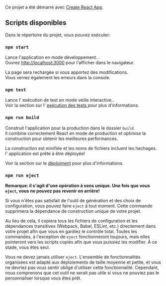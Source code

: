 Ce projet a été démarré avec [Create React App](https://github.com/facebook/create-react-app).

## Scripts disponibles

Dans le répertoire du projet, vous pouvez exécuter:

### `npm start`

Lance l'application en mode développement. .<br>
Ouvrez [http://localhost:3000](http://localhost:3000) pour l'afficher dans le navigateur.

La page sera rechargée si vous apportez des modifications.<br>
Vous verrez également les erreurs dans la console.

### `npm test`

Lance l' exécution de test en mode veille interactive..<br>
Voir la section sur l' [ exécution des tests ](https://facebook.github.io/create-react-app/docs/running-tests)  pour plus d'informations.



### `npm run build`

Construit l'application pour la production dans le dossier `build`.<br>
Il combine correctement React en mode de production et optimise la construction pour obtenir les meilleures performances.

La construction est minifiée et les noms de fichiers incluent les hachages.<br>
l' application est prête à être déployée!

Voir la section sur le [déploiment](https://facebook.github.io/create-react-app/docs/deployment) pour plus d'informations.

### `npm run eject`

**Remarque: il s'agit d'une opération à sens unique. Une fois que vous `eject`, vous ne pouvez pas revenir en arrière!**

Si vous n'êtes pas satisfait de l'outil de génération et des choix de configuration, vous pouvez faire `eject` à tout moment. Cette commande supprimera la dépendance de construction unique de votre projet.

Au lieu de cela, il copiera tous les fichiers de configuration et les dépendances transitives (Webpack, Babel, ESLint, etc.) directement dans votre projet afin que vous en gardiez le contrôle total. Toutes les commandes, à l'exception de  `eject` fonctionneront toujours, mais elles pointeront vers les scripts copiés afin que vous puissiez les modifier. À ce stade, vous êtes seul.

Vous ne devez jamais utiliser `eject`. L'ensemble de fonctionnalités organisées est adapté aux déploiements de taille moyenne et petite, et vous ne devriez pas vous sentir obligé d'utiliser cette fonctionnalité. Cependant, nous comprenons que cet outil ne serait pas utile si vous ne pouviez pas le personnaliser lorsque vous êtes prêt.
